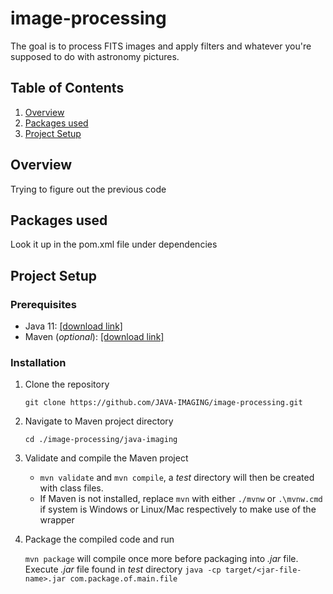 #   image-processing

The goal is to process FITS images and apply filters and whatever you're 
supposed to do with astronomy pictures.

## Table of Contents
1. [Overview](#overview)
2. [Packages used](#packages-used)
3. [Project Setup](#project-setup)

##  Overview

Trying to figure out the previous code

##  Packages used

Look it up in the pom.xml file under dependencies

##  Project Setup

### Prerequisites

- Java 11: [[download link]](https://www.oracle.com/java/technologies/javase/jdk11-archive-downloads.html)
- Maven (_optional_): [[download link]](https://maven.apache.org/download.cgi)

### Installation

1. Clone the repository

    `git clone https://github.com/JAVA-IMAGING/image-processing.git`

2. Navigate to Maven project directory

    `cd ./image-processing/java-imaging`

3. Validate and compile the Maven project
    - `mvn validate` and `mvn compile`, a _test_ directory will then be created with class files. 
    - If Maven is not installed, replace `mvn` with either `./mvnw` or `.\mvnw.cmd`  if system is Windows or Linux/Mac respectively to make use of the wrapper

4. Package the compiled code and run

    `mvn package` will compile once more before packaging into _.jar_ file. Execute _.jar_ file found in _test_ directory `java -cp target/<jar-file-name>.jar com.package.of.main.file`
